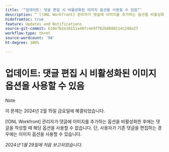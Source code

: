 ```yaml
---
title: '“업데이트: 댓글 편집 시 비활성화된 이미지 옵션을 사용할 수 있음”'
description: “ [!DNL Workfront] 관리자가 댓글에 이미지를 추가하는 옵션을 비활성화한 후에는 댓글을 작성할 때 해당 옵션을 사용할 수 없습니다. 단, 사용자가 기존 댓글을 편집하는 경우에는 이미지 옵션을 사용할 수 있습니다.”
hidefromtoc: true
feature: Updates and Notifications
source-git-commit: b10e7b2e10151a40fc4e9f762b8688114c248e27
workflow-type: tm+mt
source-wordcount: '98'
ht-degree: 100%

---
```



# 업데이트: 댓글 편집 시 비활성화된 이미지 옵션을 사용할 수 있음

>[!NOTE]
>
>이 문제는 2024년 2월 15일 금요일에 해결되었습니다.

[!DNL Workfront] 관리자가 댓글에 이미지를 추가하는 옵션을 비활성화한 후에는 댓글을 작성할 때 해당 옵션을 사용할 수 없습니다. 단, 사용자가 기존 댓글을 편집하는 경우에는 이미지 옵션을 사용할 수 있습니다.

_2024년 1월 29일에 처음 보고되었습니다._
